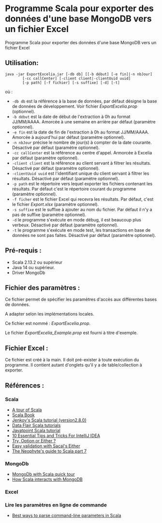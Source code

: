 # Programme Scala pour exporter des données d'une base MongoDB vers un fichier Excel
Programme Scala pour exporter des données d'une base MongoDB vers un fichier Excel

## Utilisation:
```
java -jar ExportExcelia.jar [-db db] [[-b début] [-e fin]|-n nbJour]
		[-cc callCenter] [-client client|-clientUuid uuid]
		[-p path] [-f fichier] [-s suffixe] [-d] [-t]
```
où :
* ```-db db``` est la référence à la base de données, par défaut désigne la base de données de développement. Voir fichier *ExportExcelia.prop* (optionnel).
* ```-b début``` est la date de début de l'extraction à 0h au format JJ/MM/AAAA. Amorcée à une semaine en arrière par défaut (paramètre optionnel).
* ```-e fin``` est la date de fin de l'extraction à 0h au format JJ/MM/AAAA. Amorcée à aujourd'hui par défaut (paramètre optionnel).
* ```-n nbJour``` précise le nombre de jour(s) à compter de la date courante. Désactivé par défaut (paramètre optionnel).
* ```-cc callCenter``` est la référence au centre d'appel. Armorcée à Excelia par défaut (paramètre optionnel).
* ```-client client``` est la référence au client servant à filtrer les résultats. Désactivé par défaut (paramètre optionnel).
* ```-clientUuid uuid``` est l'identifiant unique du client servant à filtrer les résultats. Désactivé par défaut (paramètre optionnel).
* ```-p path``` est le répertoire vers lequel exporter les fichiers contenant les résultats. Par défaut c'est le répertoire courant du programme (paramètre optionnel).
* ```-f ficher``` est le fichier Excel qui recevra les résultats. Par défaut, c'est le fichier *Export.xlsx* (paramètre optionnel).
* ```-s suffixe``` est le suffixe à ajouter au nom du fichier. Par défaut il n'y a pas de suffixe (paramètre optionnel).
* ```-d``` le programme s'exécute en mode débug, il est beaucoup plus verbeux. Désactivé par défaut (paramètre optionnel).
* ```-t``` le programme s'exécute en mode test, les transactions en base de données ne sont pas faites. Désactivé par défaut (paramètre optionnel).

## Pré-requis :
- Scala 2.13.2 ou supérieur
- Java 14 ou supérieur.
- Driver MongoDb

## Fichier des paramètres : 
Ce fichier permet de spécifier les paramètres d'accès aux différentes bases de données.

A adapter selon les implémentations locales.

Ce fichier est nommé : *ExportExcelia.prop*.

Le fichier *ExportExcelia_Example.prop* est fourni à titre d'exemple.

## Fichier Excel :
Ce fichier est créé à la main. Il doit pré-exister à toute exécution du programme.
Il contient autant d'onglets qu'il y a de table/collection à exporter.

## Références :
### Scala
- [A tour of Scala](https://docs.scala-lang.org/tour/tour-of-scala.html)
- [Scala Book](https://docs.scala-lang.org/overviews/scala-book/introduction.html)
- [Jenkov's Scala tutorial (version2.8.0)](http://tutorials.jenkov.com/scala/index.html)
- [Data Flair Scala tutorials](https://data-flair.training/blogs/scala-tutorials-home/)
- [Javatpoint Scala tutorial](https://www.javatpoint.com/scala-tutorial)
- [10 Essential Tips and Tricks For IntelliJ IDEA](https://www.youtube.com/watch?v=Mr2mPu1tLhk)
- [Try, Option or Either ?](https://xebia.com/blog/try-option-or-either/)
- [Easy validation with Sacal's Either](https://coderwall.com/p/kokm7w/easy-validation-with-scala-s-either)
- [The Neophyte's guide to Scala part 7](https://danielwestheide.com/blog/the-neophytes-guide-to-scala-part-7-the-either-type/)
### MongoDb
- [MongoDb with Scala quick tour](http://mongodb.github.io/mongo-scala-driver/2.2/getting-started/quick-tour/)
- [How Scala interacts with MongoDB](https://blog.knoldus.com/how-scala-interacts-with-mongodb/)
### Excel
### Lire les paramètres en ligne de commande
- [Best ways to parse command-line parameters in Scala](https://stackoverflow.com/questions/2315912/best-way-to-parse-command-line-parameters)